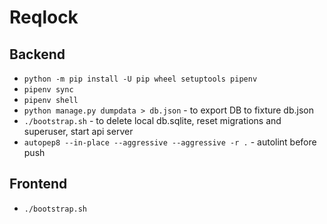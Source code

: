 # Reqlock

## Backend

- `python -m pip install -U pip wheel setuptools pipenv`
- `pipenv sync`
- `pipenv shell`
- `python manage.py dumpdata > db.json` - to export DB to fixture db.json
- `./bootstrap.sh` - to delete local db.sqlite, reset migrations and superuser, start api server
- `autopep8 --in-place --aggressive --aggressive -r .` - autolint before push

## Frontend

- `./bootstrap.sh`
